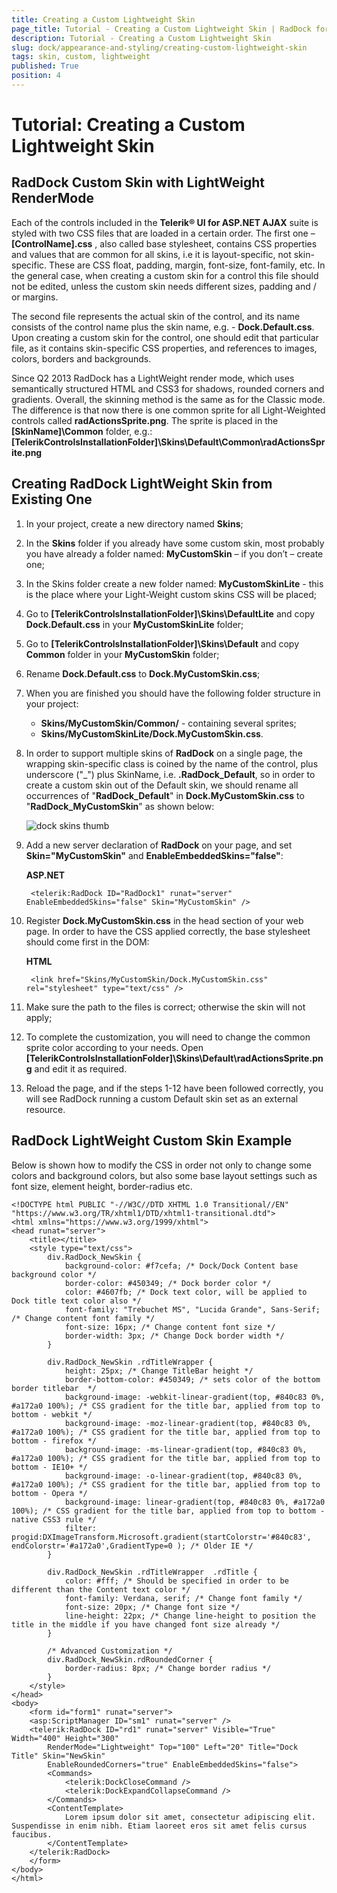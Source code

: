 ```yaml
---
title: Creating a Custom Lightweight Skin
page_title: Tutorial - Creating a Custom Lightweight Skin | RadDock for ASP.NET AJAX Documentation
description: Tutorial - Creating a Custom Lightweight Skin
slug: dock/appearance-and-styling/creating-custom-lightweight-skin
tags: skin, custom, lightweight
published: True
position: 4
---
```


# Tutorial: Creating a Custom Lightweight Skin

## RadDock Custom Skin with LightWeight RenderMode

Each of the controls included in the **Telerik® UI for ASP.NET AJAX** suite is styled with two CSS files that are loaded in a certain order. The first one – **[ControlName].css** , also called base stylesheet, contains CSS properties and values that are common for all skins, i.e it is layout-specific, not skin-specific. These are CSS float, padding, margin, font-size, font-family, etc. In the general case, when creating a custom skin for a control this file should not be edited, unless the custom skin needs different sizes, padding and / or margins.

The second file represents the actual skin of the control, and its name consists of the control name plus the skin name, e.g. - **Dock.Default.css**. Upon creating a custom skin for the control, one should edit that particular file, as it contains skin-specific CSS properties, and references to images, colors, borders and backgrounds.

Since Q2 2013 RadDock has a LightWeight render mode, which uses semantically structured HTML and CSS3 for shadows, rounded corners and gradients. Overall, the skinning method is the same as for the Classic mode. The difference is that now there is one common sprite for all Light-Weighted controls called **radActionsSprite.png**. The sprite is placed in the **[SkinName]\Common** folder, e.g.: **[TelerikControlsInstallationFolder]\Skins\Default\Common\radActionsSprite.png**


## Creating RadDock LightWeight Skin from Existing One

1. In your project, create a new directory named **Skins**; 


1. In the **Skins** folder if you already have some custom skin, most probably you have already a folder named: **MyCustomSkin** – if you don’t – create one; 


1.  In the Skins folder create a new folder named: **MyCustomSkinLite** - this is the place where your Light-Weight custom skins CSS will be placed; 


1.  Go to **[TelerikControlsInstallationFolder]\Skins\DefaultLite** and copy **Dock.Default.css** in your **MyCustomSkinLite** folder; 


1.  Go to **[TelerikControlsInstallationFolder]\Skins\Default** and copy **Common** folder in your **MyCustomSkin** folder; 


1. Rename **Dock.Default.css** to **Dock.MyCustomSkin.css**; 


1. When you are finished you should have the following folder structure in your project:
	* **Skins/MyCustomSkin/Common/** - containing several sprites; 
	* **Skins/MyCustomSkinLite/Dock.MyCustomSkin.css**.

1. In order to support multiple skins of **RadDock** on a single page, the wrapping skin-specific class is coined by the name of the control, plus underscore ("_") plus SkinName, i.e. **.RadDock_Default**, so in order to create a custom skin out of the Default skin, we should rename all occurrences of "**RadDock_Default**" in **Dock.MyCustomSkin.css** to "**RadDock_MyCustomSkin**" as shown below:

	![dock skins thumb](images/RenameDockLight.png)

1. Add a new server declaration of **RadDock** on your page, and set **Skin="MyCustomSkin"** and **EnableEmbeddedSkins="false"**:

	__ASP.NET__

		<telerik:RadDock ID="RadDock1" runat="server"  EnableEmbeddedSkins="false" Skin="MyCustomSkin" />

1. Register **Dock.MyCustomSkin.css** in the head section of your web page. In order to have the CSS applied correctly, the base stylesheet should come first in the DOM:

	__HTML__

		<link href="Skins/MyCustomSkin/Dock.MyCustomSkin.css" rel="stylesheet" type="text/css" />

1. Make sure the path to the files is correct; otherwise the skin will not apply;

1. To complete the customization, you will need to change the common sprite color according to your needs. Open **[TelerikControlsInstallationFolder]\Skins\Default\radActionsSprite.png** and edit it as required.

1. Reload the page, and if the steps 1-12 have been followed correctly, you will see RadDock running a custom Default skin set as an external resource.


## RadDock LightWeight Custom Skin Example

Below is shown how to modify the CSS in order not only to change some colors and background colors, but also some base layout settings such as font size, element height, border-radius etc.

````ASP.NET
<!DOCTYPE html PUBLIC "-//W3C//DTD XHTML 1.0 Transitional//EN" "https://www.w3.org/TR/xhtml1/DTD/xhtml1-transitional.dtd">
<html xmlns="https://www.w3.org/1999/xhtml">
<head runat="server">
    <title></title>
    <style type="text/css">
        div.RadDock_NewSkin {
            background-color: #f7cefa; /* Dock/Dock Content base background color */
            border-color: #450349; /* Dock border color */
            color: #4607fb; /* Dock text color, will be applied to Dock title text color also */
            font-family: "Trebuchet MS", "Lucida Grande", Sans-Serif; /* Change content font family */
            font-size: 16px; /* Change content font size */
            border-width: 3px; /* Change Dock border width */
        }

        div.RadDock_NewSkin .rdTitleWrapper {
            height: 25px; /* Change TitleBar height */
            border-bottom-color: #450349; /* sets color of the bottom border titlebar  */
            background-image: -webkit-linear-gradient(top, #840c83 0%, #a172a0 100%); /* CSS gradient for the title bar, applied from top to bottom - webkit */
            background-image: -moz-linear-gradient(top, #840c83 0%, #a172a0 100%); /* CSS gradient for the title bar, applied from top to bottom - firefox */
            background-image: -ms-linear-gradient(top, #840c83 0%, #a172a0 100%); /* CSS gradient for the title bar, applied from top to bottom - IE10+ */
            background-image: -o-linear-gradient(top, #840c83 0%, #a172a0 100%); /* CSS gradient for the title bar, applied from top to bottom - Opera */
            background-image: linear-gradient(top, #840c83 0%, #a172a0 100%); /* CSS gradient for the title bar, applied from top to bottom - native CSS3 rule */
            filter: progid:DXImageTransform.Microsoft.gradient(startColorstr='#840c83', endColorstr='#a172a0',GradientType=0 ); /* Older IE */
        }

        div.RadDock_NewSkin .rdTitleWrapper  .rdTitle {
            color: #fff; /* Should be specified in order to be different than the Content text color */
            font-family: Verdana, serif; /* Change font family */
            font-size: 20px; /* Change font size */
            line-height: 22px; /* Change line-height to position the title in the middle if you have changed font size already */
        }

        /* Advanced Customization */
        div.RadDock_NewSkin.rdRoundedCorner {
            border-radius: 8px; /* Change border radius */
        }
    </style>
</head>
<body>
    <form id="form1" runat="server">
    <asp:ScriptManager ID="sm1" runat="server" />
    <telerik:RadDock ID="rd1" runat="server" Visible="True" Width="400" Height="300"
        RenderMode="Lightweight" Top="100" Left="20" Title="Dock Title" Skin="NewSkin"
        EnableRoundedCorners="true" EnableEmbeddedSkins="false">
        <Commands>
            <telerik:DockCloseCommand />
            <telerik:DockExpandCollapseCommand />
        </Commands>
        <ContentTemplate>
            Lorem ipsum dolor sit amet, consectetur adipiscing elit. Suspendisse in enim nibh. Etiam laoreet eros sit amet felis cursus faucibus.
        </ContentTemplate>
    </telerik:RadDock>
    </form>
</body>
</html>
````

